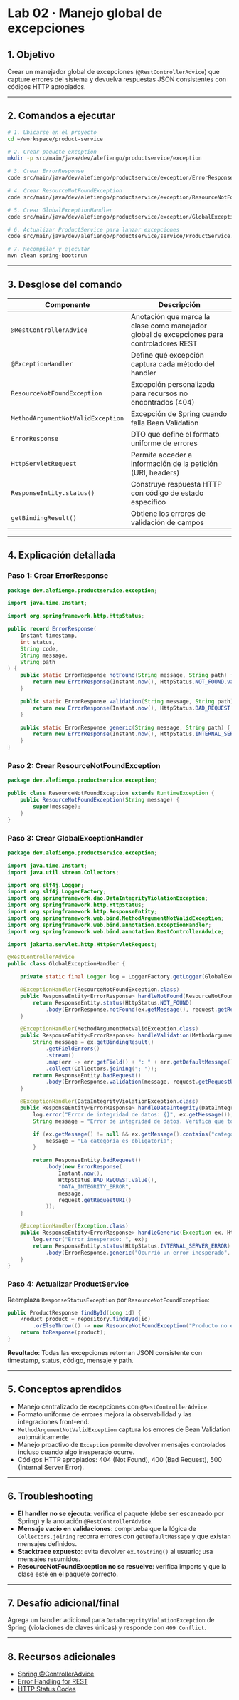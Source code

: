 # Lab 02 · Manejo global de excepciones

## 1. Objetivo

Crear un manejador global de excepciones (`@RestControllerAdvice`) que capture errores del sistema y devuelva respuestas JSON consistentes con códigos HTTP apropiados.

---

## 2. Comandos a ejecutar

```bash
# 1. Ubicarse en el proyecto
cd ~/workspace/product-service

# 2. Crear paquete exception
mkdir -p src/main/java/dev/alefiengo/productservice/exception

# 3. Crear ErrorResponse
code src/main/java/dev/alefiengo/productservice/exception/ErrorResponse.java

# 4. Crear ResourceNotFoundException
code src/main/java/dev/alefiengo/productservice/exception/ResourceNotFoundException.java

# 5. Crear GlobalExceptionHandler
code src/main/java/dev/alefiengo/productservice/exception/GlobalExceptionHandler.java

# 6. Actualizar ProductService para lanzar excepciones
code src/main/java/dev/alefiengo/productservice/service/ProductService.java

# 7. Recompilar y ejecutar
mvn clean spring-boot:run
```

---

## 3. Desglose del comando

| Componente | Descripción |
|------------|-------------|
| `@RestControllerAdvice` | Anotación que marca la clase como manejador global de excepciones para controladores REST |
| `@ExceptionHandler` | Define qué excepción captura cada método del handler |
| `ResourceNotFoundException` | Excepción personalizada para recursos no encontrados (404) |
| `MethodArgumentNotValidException` | Excepción de Spring cuando falla Bean Validation |
| `ErrorResponse` | DTO que define el formato uniforme de errores |
| `HttpServletRequest` | Permite acceder a información de la petición (URI, headers) |
| `ResponseEntity.status()` | Construye respuesta HTTP con código de estado específico |
| `getBindingResult()` | Obtiene los errores de validación de campos |

---

## 4. Explicación detallada

### Paso 1: Crear ErrorResponse

```java
package dev.alefiengo.productservice.exception;

import java.time.Instant;

import org.springframework.http.HttpStatus;

public record ErrorResponse(
    Instant timestamp,
    int status,
    String code,
    String message,
    String path
) {
    public static ErrorResponse notFound(String message, String path) {
        return new ErrorResponse(Instant.now(), HttpStatus.NOT_FOUND.value(), "NOT_FOUND", message, path);
    }

    public static ErrorResponse validation(String message, String path) {
        return new ErrorResponse(Instant.now(), HttpStatus.BAD_REQUEST.value(), "VALIDATION_ERROR", message, path);
    }

    public static ErrorResponse generic(String message, String path) {
        return new ErrorResponse(Instant.now(), HttpStatus.INTERNAL_SERVER_ERROR.value(), "INTERNAL_ERROR", message, path);
    }
}
```

### Paso 2: Crear ResourceNotFoundException

```java
package dev.alefiengo.productservice.exception;

public class ResourceNotFoundException extends RuntimeException {
    public ResourceNotFoundException(String message) {
        super(message);
    }
}
```

### Paso 3: Crear GlobalExceptionHandler

```java
package dev.alefiengo.productservice.exception;

import java.time.Instant;
import java.util.stream.Collectors;

import org.slf4j.Logger;
import org.slf4j.LoggerFactory;
import org.springframework.dao.DataIntegrityViolationException;
import org.springframework.http.HttpStatus;
import org.springframework.http.ResponseEntity;
import org.springframework.web.bind.MethodArgumentNotValidException;
import org.springframework.web.bind.annotation.ExceptionHandler;
import org.springframework.web.bind.annotation.RestControllerAdvice;

import jakarta.servlet.http.HttpServletRequest;

@RestControllerAdvice
public class GlobalExceptionHandler {

    private static final Logger log = LoggerFactory.getLogger(GlobalExceptionHandler.class);

    @ExceptionHandler(ResourceNotFoundException.class)
    public ResponseEntity<ErrorResponse> handleNotFound(ResourceNotFoundException ex, HttpServletRequest request) {
        return ResponseEntity.status(HttpStatus.NOT_FOUND)
            .body(ErrorResponse.notFound(ex.getMessage(), request.getRequestURI()));
    }

    @ExceptionHandler(MethodArgumentNotValidException.class)
    public ResponseEntity<ErrorResponse> handleValidation(MethodArgumentNotValidException ex, HttpServletRequest request) {
        String message = ex.getBindingResult()
            .getFieldErrors()
            .stream()
            .map(err -> err.getField() + ": " + err.getDefaultMessage())
            .collect(Collectors.joining("; "));
        return ResponseEntity.badRequest()
            .body(ErrorResponse.validation(message, request.getRequestURI()));
    }

    @ExceptionHandler(DataIntegrityViolationException.class)
    public ResponseEntity<ErrorResponse> handleDataIntegrity(DataIntegrityViolationException ex, HttpServletRequest request) {
        log.error("Error de integridad de datos: {}", ex.getMessage());
        String message = "Error de integridad de datos. Verifica que todos los campos requeridos estén presentes.";

        if (ex.getMessage() != null && ex.getMessage().contains("category_id")) {
            message = "La categoría es obligatoria";
        }

        return ResponseEntity.badRequest()
            .body(new ErrorResponse(
                Instant.now(),
                HttpStatus.BAD_REQUEST.value(),
                "DATA_INTEGRITY_ERROR",
                message,
                request.getRequestURI()
            ));
    }

    @ExceptionHandler(Exception.class)
    public ResponseEntity<ErrorResponse> handleGeneric(Exception ex, HttpServletRequest request) {
        log.error("Error inesperado: ", ex);
        return ResponseEntity.status(HttpStatus.INTERNAL_SERVER_ERROR)
            .body(ErrorResponse.generic("Ocurrió un error inesperado", request.getRequestURI()));
    }
}
```

### Paso 4: Actualizar ProductService

Reemplaza `ResponseStatusException` por `ResourceNotFoundException`:

```java
public ProductResponse findById(Long id) {
    Product product = repository.findById(id)
        .orElseThrow(() -> new ResourceNotFoundException("Producto no encontrado con ID: " + id));
    return toResponse(product);
}
```

**Resultado**: Todas las excepciones retornan JSON consistente con timestamp, status, código, mensaje y path.

---

## 5. Conceptos aprendidos

- Manejo centralizado de excepciones con `@RestControllerAdvice`.
- Formato uniforme de errores mejora la observabilidad y las integraciones front-end.
- `MethodArgumentNotValidException` captura los errores de Bean Validation automáticamente.
- Manejo proactivo de `Exception` permite devolver mensajes controlados incluso cuando algo inesperado ocurre.
- Códigos HTTP apropiados: 404 (Not Found), 400 (Bad Request), 500 (Internal Server Error).

---

## 6. Troubleshooting

- **El handler no se ejecuta**: verifica el paquete (debe ser escaneado por Spring) y la anotación `@RestControllerAdvice`.
- **Mensaje vacío en validaciones**: comprueba que la lógica de `Collectors.joining` recorra errores con `getDefaultMessage` y que existan mensajes definidos.
- **Stacktrace expuesto**: evita devolver `ex.toString()` al usuario; usa mensajes resumidos.
- **ResourceNotFoundException no se resuelve**: verifica imports y que la clase esté en el paquete correcto.

---

## 7. Desafío adicional/final

Agrega un handler adicional para `DataIntegrityViolationException` de Spring (violaciones de claves únicas) y responde con `409 Conflict`.

---

## 8. Recursos adicionales

- [Spring @ControllerAdvice](https://docs.spring.io/spring-framework/docs/current/reference/html/web.html#mvc-ann-controller-advice)
- [Error Handling for REST](https://www.baeldung.com/exception-handling-for-rest-with-spring)
- [HTTP Status Codes](https://developer.mozilla.org/es/docs/Web/HTTP/Status)
